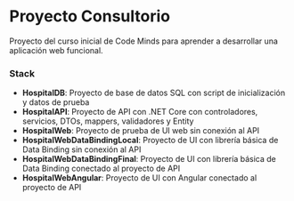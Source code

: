 # Proyecto Consultorio
Proyecto del curso inicial de Code Minds para aprender a desarrollar una aplicación web funcional.

### Stack
* **HospitalDB**: Proyecto de base de datos SQL con script de inicialización y datos de prueba
* **HospitalAPI**: Proyecto de API con .NET Core con controladores, servicios, DTOs, mappers, validadores y Entity
* **HospitalWeb**: Proyecto de prueba de UI web sin conexión al API
* **HospitalWebDataBindingLocal**: Proyecto de UI con librería básica de Data Binding sin conexión al API
* **HospitalWebDataBindingFinal**: Proyecto de UI con librería básica de Data Binding conectado al proyecto de API
* **HospitalWebAngular**: Proyecto de UI con Angular conectado al proyecto de API 
